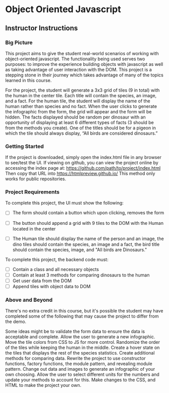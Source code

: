 # Object Oriented Javascript 

## Instructor Instructions

### Big Picture

This project aims to give the student real-world scenarios of working with object-oriented javascript. The functionality being used serves two purposes: to improve the experience building objects with javascript as well as taking advantage of user interaction with the DOM. This project is a stepping stone in their journey which takes advantage of many of the topics learned in this course.

For the project, the student will generate a 3x3 grid of tiles (9 in total) with the human in the center tile. Each title will contain the species, an image, and a fact. For the human tile, the student will display the name of the human rather than species and no fact. When the user clicks to generate the infographic from the form, the grid will appear and the form will be hidden. The facts displayed should be random per dinosaur with an opportunity of displaying at least 6 different types of facts (3 should be from the methods you create). One of the titles should be for a pigeon in which the tile should always display, “All birds are considered dinosaurs.”

### Getting Started

If the project is downloaded, simply open the index.html file in any browser to see/test the UI. If viewing on github, you can view the project online by accessing the index page at: https://github.com/path/to/project/index.html Then copy that URL into https://htmlpreview.github.io/ 
This method only works for public repositories. 

### Project Requirements

To complete this project, the UI must show the following:

- [ ] The form should contain a button which upon clicking, removes the form
- [ ] The button should append a grid with 9 tiles to the DOM with the Human located in the center
- [ ] The Human tile should display the name of the person and an image, the dino tiles should contain the species, an image and a fact, the bird title should contain the species, image, and "All birds are Dinosaurs."


To complete this project, the backend code must:

- [ ] Contain a class and all necessary objects
- [ ] Contain at least 3 methods for comparing dinosaurs to the human
- [ ] Get user data from the DOM
- [ ] Append tiles with object data to DOM

### Above and Beyond

There's no extra credit in this course, but it's possible the student may have completed some of the following that may cause the project to differ from the demo. 

Some ideas might be to validate the form data to ensure the data is acceptable and complete. Allow the user to generate a new infographic. Move the tile colors from CSS to JS for more control. Randomize the order of the tiles while keeping the human in the middle. Create a hover state on the tiles that displays the rest of the species statistics. Create additional methods for comparing data. Rewrite the project to use constructor functions, factory functions, the module pattern, and revealing module pattern. Change out data and images to generate an infographic of your own choosing. Allow the user to select different units for the numbers and update your methods to account for this. Make changes to the CSS, and HTML to make the project your own. 